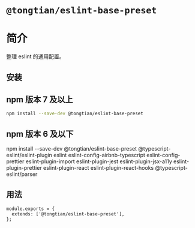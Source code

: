 # `@tongtian/eslint-base-preset`

# 简介

整理 eslint 的通用配置。

## 安装

## npm 版本 7 及以上

```sh
npm install --save-dev @tongtian/eslint-base-preset
```

## npm 版本 6 及以下

npm install --save-dev @tongtian/eslint-base-preset @typescript-eslint/eslint-plugin eslint eslint-config-airbnb-typescript eslint-config-prettier eslint-plugin-import eslint-plugin-jest eslint-plugin-jsx-a11y eslint-plugin-prettier eslint-plugin-react eslint-plugin-react-hooks @typescript-eslint/parser

## 用法

```
module.exports = {
  extends: ['@tongtian/eslint-base-preset'],
};
```
